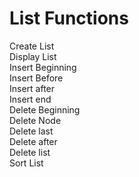# List Functions
Create List <br>
Display List <br>
Insert Beginning <br>
Insert Before <br>
Insert after <br>
Insert end <br>
Delete Beginning <br>
Delete Node <br>
Delete last <br>
Delete after <br>
Delete list <br>
Sort List <br>

